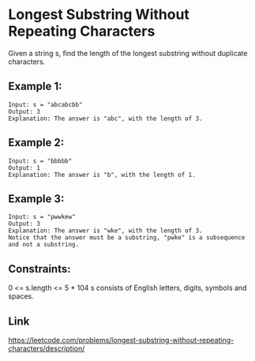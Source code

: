 # Longest Substring Without Repeating Characters
Given a string s, find the length of the longest substring without duplicate characters.
 

## Example 1:
```
Input: s = "abcabcbb"
Output: 3
Explanation: The answer is "abc", with the length of 3.
```

## Example 2:
```
Input: s = "bbbbb"
Output: 1
Explanation: The answer is "b", with the length of 1.
```

## Example 3:
```
Input: s = "pwwkew"
Output: 3
Explanation: The answer is "wke", with the length of 3.
Notice that the answer must be a substring, "pwke" is a subsequence and not a substring.
```

## Constraints:

0 <= s.length <= 5 * 104
s consists of English letters, digits, symbols and spaces.

## Link
https://leetcode.com/problems/longest-substring-without-repeating-characters/description/